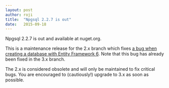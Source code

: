 ```yaml
---
layout: post
author: roji
title:  "Npgsql 2.2.7 is out"
date:   2015-09-18
---
```

Npgsql 2.2.7 is out and available at nuget.org.

This is a maintenance release for the 2.x branch which fixes
[a bug when creating a database with Entity Framework 6](https://github.com/npgsql/npgsql/issues/565).
Note that this bug has already been fixed in the 3.x branch.

The 2.x is considered obsolete and will only be maintained to fix critical bugs. You are encouraged to (cautiously!)
upgrade to 3.x as soon as possible.

